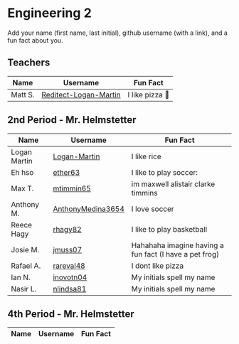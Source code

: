 # Engineering 2

Add your name (first name, last initial), github username (with a link), and a fun fact about you.

## Teachers
Name | Username | Fun Fact
--- | --- | ---
Matt S. | [Reditect-Logan-Martin](https://github.com/DoctorShields) | I like pizza :pizza:

## 2nd Period - Mr. Helmstetter
Name | Username | Fun Fact
--- | --- | ---
Logan Martin| [Logan-Martin](https://github.com/Reditect-Logan-Martin) | I like rice
Eh hso | [ether63](https://github.com/ether63) | I like  to play soccer:
Max T. |[mtimmin65](https://github.com/mtimmin65) | im maxwell alistair clarke timmins
Anthony M. |[AnthonyMedina3654](https://github.com/AnthonyMedina3654) | I love soccer
Reece Hagy | [rhagy82](https://github.com/rhagy82) | I like to play basketball 
Josie M.|[jmuss07](https://github.com/jmuss07) | Hahahaha imagine having a fun fact (I have a pet frog)
Rafael A. |[rareval48](https://github.com/rareval48) | I dont like pizza
Ian N.|[inovotn04](https://github.com/inovotn04) | My initials spell my name
Nasir L. |[nlindsa81](https://github.com/nlindsa81) | My initials spell my name

## 4th Period - Mr. Helmstetter
Name | Username | Fun Fact
--- | --- | ---

